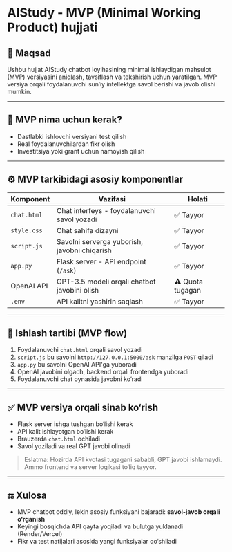 # AIStudy - MVP (Minimal Working Product) hujjati

## 🎯 Maqsad

Ushbu hujjat AIStudy chatbot loyihasining minimal ishlaydigan mahsulot (MVP) versiyasini aniqlash, tavsiflash va tekshirish uchun yaratilgan. MVP versiya orqali foydalanuvchi sunʼiy intellektga savol berishi va javob olishi mumkin.

---

## 📌 MVP nima uchun kerak?

* Dastlabki ishlovchi versiyani test qilish
* Real foydalanuvchilardan fikr olish
* Investitsiya yoki grant uchun namoyish qilish

---

## ⚙️ MVP tarkibidagi asosiy komponentlar

| Komponent   | Vazifasi                                     | Holati           |
| ----------- | -------------------------------------------- | ---------------- |
| `chat.html` | Chat interfeys - foydalanuvchi savol yozadi  | ✅ Tayyor         |
| `style.css` | Chat sahifa dizayni                          | ✅ Tayyor         |
| `script.js` | Savolni serverga yuborish, javobni chiqarish | ✅ Tayyor         |
| `app.py`    | Flask server - API endpoint (`/ask`)         | ✅ Tayyor         |
| OpenAI API  | GPT-3.5 modeli orqali chatbot javobini olish | ⚠️ Quota tugagan |
| `.env`      | API kalitni yashirin saqlash                 | ✅ Tayyor         |

---

## 📄 Ishlash tartibi (MVP flow)

1. Foydalanuvchi `chat.html` orqali savol yozadi
2. `script.js` bu savolni `http://127.0.0.1:5000/ask` manzilga `POST` qiladi
3. `app.py` bu savolni OpenAI API'ga yuboradi
4. OpenAI javobini olgach, backend orqali frontendga yuboradi
5. Foydalanuvchi chat oynasida javobni ko‘radi

---

## ✅ MVP versiya orqali sinab ko‘rish

* Flask server ishga tushgan bo‘lishi kerak
* API kalit ishlayotgan bo‘lishi kerak
* Brauzerda `chat.html` ochiladi
* Savol yoziladi va real GPT javobi olinadi

> Eslatma: Hozirda API kvotasi tugagani sababli, GPT javobi ishlamaydi. Ammo frontend va server logikasi to‘liq tayyor.

---

## 🔚 Xulosa

* MVP chatbot oddiy, lekin asosiy funksiyani bajaradi: **savol-javob orqali o‘rganish**
* Keyingi bosqichda API qayta yoqiladi va bulutga yuklanadi (Render/Vercel)
* Fikr va test natijalari asosida yangi funksiyalar qo‘shiladi
